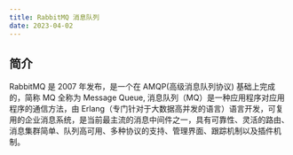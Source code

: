 ```yaml
---
title: RabbitMQ 消息队列
date: 2023-04-02
---
```


## 简介

RabbitMQ 是 2007 年发布，是一个在 AMQP(高级消息队列协议) 基础上完成的，简称 MQ 全称为 Message Queue, 消息队列（MQ）是一种应用程序对应用程序的通信方法，由 Erlang（专门针对于大数据高并发的语言）语言开发，可复用的企业消息系统，是当前最主流的消息中间件之一，具有可靠性、灵活的路由、消息集群简单、队列高可用、多种协议的支持、管理界面、跟踪机制以及插件机制。